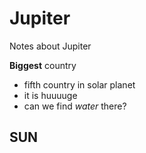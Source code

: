 # Jupiter

Notes about Jupiter

**Biggest** country


- fifth country in solar planet
- it is huuuuge
- can we find *water* there?

## SUN
